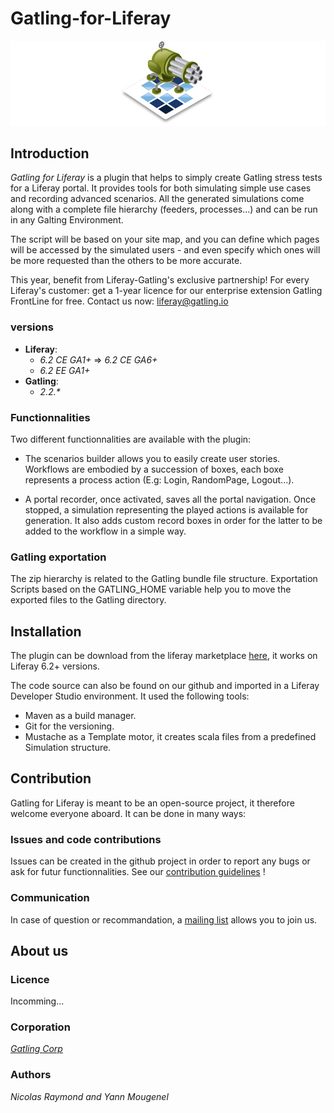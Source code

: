 Gatling-for-Liferay
===================

![Project Logo](images/gatling_for_liferay_logo.jpg)

## Introduction
_Gatling for Liferay_ is a plugin that helps to simply create Gatling stress tests for a Liferay portal. It provides tools for both simulating simple use cases and
recording advanced scenarios. All the generated simulations come along with
a complete file hierarchy (feeders, processes...) and can be run in any Galting Environment.

The script will be based on your site map, and you can define which pages will be accessed by the simulated users - and even specify which ones will be more requested than the others to be more accurate.

This year, benefit from Liferay-Gatling's exclusive partnership! For every Liferay's customer: get a 1-year licence for our enterprise extension Gatling FrontLine for free. Contact us now: liferay@gatling.io

### versions

* **Liferay**:
  - _6.2 CE GA1+_ &rArr; _6.2 CE GA6+_
  - _6.2 EE GA1+_
* **Gatling**:
  - _2.2.*_

### Functionnalities
Two different functionnalities are available with the plugin:
  - The scenarios builder allows you to easily create user stories. Workflows are
  embodied by a succession of boxes, each boxe represents a process action
  (E.g: Login, RandomPage, Logout...).

  - A portal recorder, once activated, saves all the portal navigation. Once stopped, a simulation representing the played actions is available for generation.
  It also adds custom record boxes in order for the latter to be added to the workflow in a simple way.

### Gatling exportation
  The zip hierarchy is related to the Gatling bundle file structure. Exportation Scripts based on the GATLING_HOME variable help you to move the exported files to the Gatling directory.

## Installation
The plugin can be download from the liferay marketplace [here](https://web.liferay.com/fr/marketplace), it works on Liferay 6.2+ versions.

  The code source can also be found on our github and imported in a Liferay Developer Studio environment. It used the following tools:
  - Maven as a build manager.
  - Git for the versioning.
  - Mustache as a Template motor, it creates scala files from a predefined Simulation structure.

## Contribution
Gatling for Liferay is meant to be an open-source project, it therefore welcome everyone aboard. It can be done in many ways:

### Issues and code contributions
Issues can be created in the github project in order to report any bugs or ask for futur functionnalities. See our [contribution guidelines](CONTRIBUTING.md) !

### Communication
In case of question or recommandation, a [mailing list](https://groups.google.com/forum/#!forum/gatling) allows you to join us.

## About us

### Licence
Incomming...
### Corporation
[_Gatling Corp_](http://gatling.io/#/)
### Authors
_Nicolas Raymond and Yann Mougenel_
